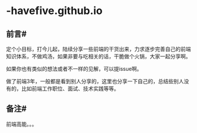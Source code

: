 # -havefive.github.io

## 前言#

定个小目标，打今儿起，陆续分享一些前端的干货出来，力求逐步完善自己的前端知识体系，不做鸡汤，如果非要与吃相关的话，干脆做个火锅，大家一起分享啊。

如果你也有类似的想法或者不一样的见解，可以提issue啊。

做了前端3年，一般都是看到别人分享的，这里也分享一下自己的，总结些别人没有的，比如前端工作职位、面试、技术实践等等。

## 备注#
前端高能。。。

